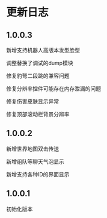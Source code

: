 # 更新日志
## 1.0.0.3
新增支持机器人高版本发型脸型

调整替换了调试的dump模块

修复豹弩二段跳的兼容问题

修复分辨率控件可能存在内存泄漏的问题

修复伤害皮肤显示异常

修复顶部滚动栏背景分辨率

## 1.0.0.2
新增世界地图双击传送

新增组队等聊天气泡显示

新增支持各种ID的界面显示

## 1.0.0.1
初始化版本